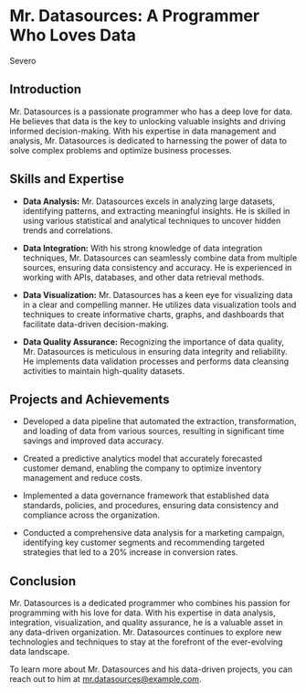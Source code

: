 # Mr. Datasources: A Programmer Who Loves Data
Severo
## Introduction

Mr. Datasources is a passionate programmer who has a deep love for data. He believes that data is the key to unlocking valuable insights and driving informed decision-making. With his expertise in data management and analysis, Mr. Datasources is dedicated to harnessing the power of data to solve complex problems and optimize business processes.

## Skills and Expertise

- **Data Analysis:** Mr. Datasources excels in analyzing large datasets, identifying patterns, and extracting meaningful insights. He is skilled in using various statistical and analytical techniques to uncover hidden trends and correlations.

- **Data Integration:** With his strong knowledge of data integration techniques, Mr. Datasources can seamlessly combine data from multiple sources, ensuring data consistency and accuracy. He is experienced in working with APIs, databases, and other data retrieval methods.

- **Data Visualization:** Mr. Datasources has a keen eye for visualizing data in a clear and compelling manner. He utilizes data visualization tools and techniques to create informative charts, graphs, and dashboards that facilitate data-driven decision-making.

- **Data Quality Assurance:** Recognizing the importance of data quality, Mr. Datasources is meticulous in ensuring data integrity and reliability. He implements data validation processes and performs data cleansing activities to maintain high-quality datasets.

## Projects and Achievements

- Developed a data pipeline that automated the extraction, transformation, and loading of data from various sources, resulting in significant time savings and improved data accuracy.

- Created a predictive analytics model that accurately forecasted customer demand, enabling the company to optimize inventory management and reduce costs.

- Implemented a data governance framework that established data standards, policies, and procedures, ensuring data consistency and compliance across the organization.

- Conducted a comprehensive data analysis for a marketing campaign, identifying key customer segments and recommending targeted strategies that led to a 20% increase in conversion rates.

## Conclusion

Mr. Datasources is a dedicated programmer who combines his passion for programming with his love for data. With his expertise in data analysis, integration, visualization, and quality assurance, he is a valuable asset in any data-driven organization. Mr. Datasources continues to explore new technologies and techniques to stay at the forefront of the ever-evolving data landscape.

To learn more about Mr. Datasources and his data-driven projects, you can reach out to him at [mr.datasources@example.com](mailto:mr.datasources@example.com).

